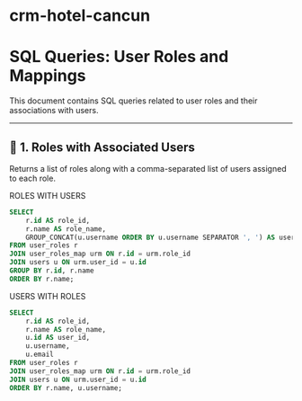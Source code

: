 # crm-hotel-cancun

# SQL Queries: User Roles and Mappings

This document contains SQL queries related to user roles and their associations with users.

---

## 🔹 1. Roles with Associated Users

Returns a list of roles along with a comma-separated list of users assigned to each role.


ROLES WITH USERS
```sql
SELECT 
    r.id AS role_id, 
    r.name AS role_name,
    GROUP_CONCAT(u.username ORDER BY u.username SEPARATOR ', ') AS users
FROM user_roles r
JOIN user_roles_map urm ON r.id = urm.role_id
JOIN users u ON urm.user_id = u.id
GROUP BY r.id, r.name
ORDER BY r.name;
```

USERS WITH ROLES
```sql
SELECT 
    r.id AS role_id, 
    r.name AS role_name, 
    u.id AS user_id, 
    u.username, 
    u.email
FROM user_roles r
JOIN user_roles_map urm ON r.id = urm.role_id
JOIN users u ON urm.user_id = u.id
ORDER BY r.name, u.username;
```
